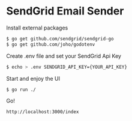 # SendGrid Email Sender

Install external packages

```sh
$ go get github.com/sendgrid/sendgrid-go
$ go get github.com/joho/godotenv
```

Create .env file and set your SendGrid Api Key

```sh
$ echo > .env SENDGRID_API_KEY={YOUR_API_KEY}
```

Start and enjoy the UI

```sh
$ go run ./
```

Go!

```sh
http://localhost:3000/index
```